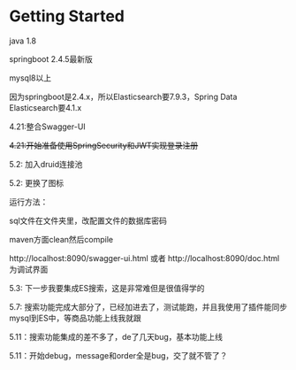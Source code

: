 # Getting Started

java 1.8

springboot 2.4.5最新版

mysql8以上

因为springboot是2.4.x，所以Elasticsearch要7.9.3，Spring Data Elasticsearch要4.1.x

4.21:整合Swagger-UI

~~4.21:开始准备使用SpringSecurity和JWT实现登录注册~~

5.2: 加入druid连接池

5.2: 更换了图标


运行方法：

sql文件在文件夹里，改配置文件的数据库密码

maven方面clean然后compile

http://localhost:8090/swagger-ui.html  或者  http://localhost:8090/doc.html 为调试界面


5.3: 下一步我要集成ES搜索，这是非常难但是很值得学的

5.7: 搜索功能完成大部分了，已经加进去了，测试能跑，并且我使用了插件能同步mysql到ES中，等商品功能上线我就跟

5.11：搜索功能集成的差不多了，de了几天bug，基本功能上线

5.11：开始debug，message和order全是bug，交了就不管了？

